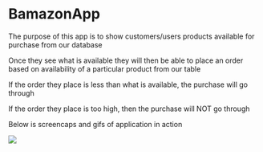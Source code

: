 # BamazonApp

The purpose of this app is to show customers/users products available for purchase from our database

Once they see what is available they will then be able to place an order based on availability of a particular product from our table

If the order they place is less than what is available, the purchase will go through

If the order they place is too high, then the purchase will NOT go through

Below is screencaps and gifs of application in action

![](screencaps%20and%20gifs/bamazon.JPG)
